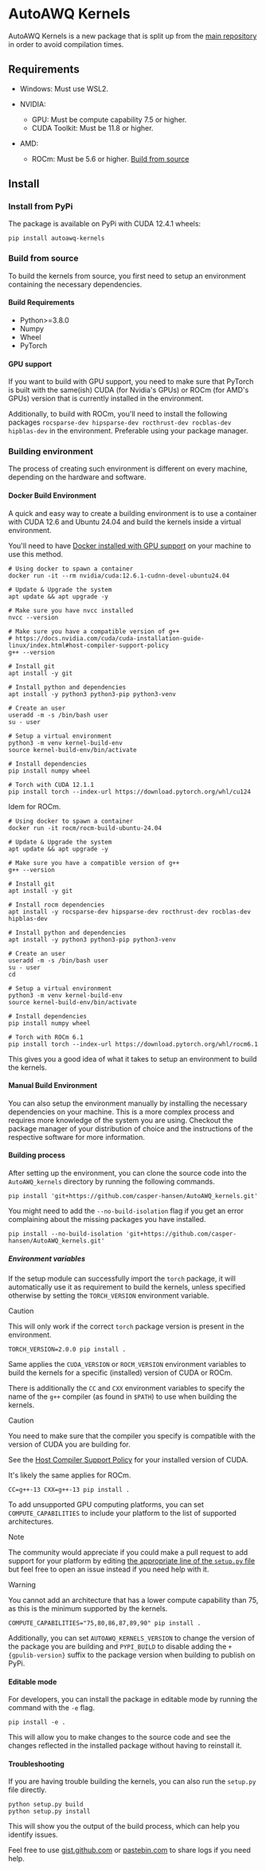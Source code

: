 # AutoAWQ Kernels

AutoAWQ Kernels is a new package that is split up from the [main repository](https://github.com/casper-hansen/AutoAWQ) in order to avoid compilation times.

## Requirements

- Windows: Must use WSL2.

- NVIDIA:
  - GPU: Must be compute capability 7.5 or higher.
  - CUDA Toolkit: Must be 11.8 or higher.
- AMD:
  - ROCm: Must be 5.6 or higher. [Build from source](#build-from-source)

## Install

### Install from PyPi

The package is available on PyPi with CUDA 12.4.1 wheels:

```shell
pip install autoawq-kernels
```

### Build from source

To build the kernels from source, you first need to setup an environment containing the necessary dependencies.

#### Build Requirements

- Python>=3.8.0
- Numpy
- Wheel
- PyTorch

#### GPU support

If you want to build with GPU support, you need to make sure that PyTorch is built with the same(ish) CUDA (for Nvidia's GPUs) or ROCm (for AMD's GPUs) version that is currently installed in the environment.

Additionally, to build with ROCm, you'll need to install the following packages `rocsparse-dev hipsparse-dev rocthrust-dev rocblas-dev hipblas-dev` in the environment. Preferable using your package manager.

### Building environment

The process of creating such environment is different on every machine, depending on the hardware and software.

#### Docker Build Environment

A quick and easy way to create a building environment is to use a container with CUDA 12.6 and Ubuntu 24.04 and build the kernels inside a virtual environment.

You'll need to have [Docker installed with GPU support](https://docs.docker.com/config/containers/resource_constraints/#gpu) on your machine to use this method.

```shell
# Using docker to spawn a container
docker run -it --rm nvidia/cuda:12.6.1-cudnn-devel-ubuntu24.04

# Update & Upgrade the system
apt update && apt upgrade -y

# Make sure you have nvcc installed
nvcc --version

# Make sure you have a compatible version of g++
# https://docs.nvidia.com/cuda/cuda-installation-guide-linux/index.html#host-compiler-support-policy
g++ --version

# Install git
apt install -y git

# Install python and dependencies
apt install -y python3 python3-pip python3-venv

# Create an user
useradd -m -s /bin/bash user
su - user

# Setup a virtual environment
python3 -m venv kernel-build-env
source kernel-build-env/bin/activate

# Install dependencies
pip install numpy wheel

# Torch with CUDA 12.1.1
pip install torch --index-url https://download.pytorch.org/whl/cu124
```

Idem for ROCm.

```shell
# Using docker to spawn a container
docker run -it rocm/rocm-build-ubuntu-24.04

# Update & Upgrade the system
apt update && apt upgrade -y

# Make sure you have a compatible version of g++
g++ --version

# Install git
apt install -y git

# Install rocm dependencies
apt install -y rocsparse-dev hipsparse-dev rocthrust-dev rocblas-dev hipblas-dev

# Install python and dependencies
apt install -y python3 python3-pip python3-venv

# Create an user
useradd -m -s /bin/bash user
su - user
cd

# Setup a virtual environment
python3 -m venv kernel-build-env
source kernel-build-env/bin/activate

# Install dependencies
pip install numpy wheel

# Torch with ROCm 6.1
pip install torch --index-url https://download.pytorch.org/whl/rocm6.1
```

This gives you a good idea of what it takes to setup an environment to build the kernels.

#### Manual Build Environment

You can also setup the environment manually by installing the necessary dependencies on your machine.
This is a more complex process and requires more knowledge of the system you are using.
Checkout the package manager of your distribution of choice and the instructions of the respective software for more information.

#### Building process

After setting up the environment, you can clone the source code into the `AutoAWQ_kernels` directory by running the following commands.

```shell
pip install 'git+https://github.com/casper-hansen/AutoAWQ_kernels.git'
```

You might need to add the `--no-build-isolation` flag if you get an error complaining about the missing packages you have installed.

```shell
pip install --no-build-isolation 'git+https://github.com/casper-hansen/AutoAWQ_kernels.git'
```

##### Environment variables

If the setup module can successfully import the `torch` package, it will automatically use it as requirement to build the kernels, unless specified otherwise by setting the `TORCH_VERSION` environment variable.

> [!CAUTION]
> This will only work if the correct `torch` package version is present in the environment.

```shell
TORCH_VERSION=2.0.0 pip install .
```

Same applies the `CUDA_VERSION` or `ROCM_VERSION` environment variables to build the kernels for a specific (installed) version of CUDA or ROCm.

There is additionally the `CC` and `CXX` environment variables to specify the name of the `g++` compiler (as found in `$PATH`) to use when building the kernels.

> [!CAUTION]
> You need to make sure that the compiler you specify is compatible with the version of CUDA you are building for.
>
> See the [Host Compiler Support Policy](https://docs.nvidia.com/cuda/cuda-installation-guide-linux/index.html#host-compiler-support-policy) for your installed version of CUDA.
>
> It's likely the same applies for ROCm.

```shell
CC=g++-13 CXX=g++-13 pip install .
```

To add unsupported GPU computing platforms, you can set `COMPUTE_CAPABILITIES` to include your platform to the list of supported architectures.

> [!NOTE]
> The community would appreciate if you could make a pull request to add support for your platform by editing [the appropriate line of the `setup.py` file](setup.py#L14) but feel free to open an issue instead if you need help with it.

> [!WARNING]
> You cannot add an architecture that has a lower compute capability than 75, as this is the minimum supported by the kernels.

```shell
COMPUTE_CAPABILITIES="75,80,86,87,89,90" pip install .
```

Additionally, you can set `AUTOAWQ_KERNELS_VERSION` to change the version of the package you are building and `PYPI_BUILD` to disable adding the `+{gpulib-version}` suffix to the package version when building to publish on PyPi.

#### Editable mode

For developers, you can install the package in editable mode by running the command with the `-e` flag.

```shell
pip install -e .
```

This will allow you to make changes to the source code and see the changes reflected in the installed package without having to reinstall it.

#### Troubleshooting

If you are having trouble building the kernels, you can also run the `setup.py` file directly.

```shell
python setup.py build
python setup.py install
```

This will show you the output of the build process, which can help you identify issues.

Feel free to use [gist.github.com](https://gist.github.com) or [pastebin.com](https://pastebin.com) to share logs if you need help.